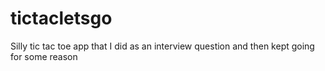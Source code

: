 # tictacletsgo
Silly tic tac toe app that I did as an interview question and then kept going for some reason
